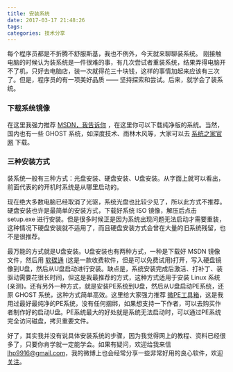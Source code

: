 ```yaml
---
title: 安装系统
date: 2017-03-17 21:48:26
tags:
categories: 技术分享
---
```


每个程序员都是不折腾不舒服斯基，我也不例外，今天就来聊聊装系统。
刚接触电脑的时候认为装系统是一件很难的事，有几次尝试者重装系统，结果弄得电脑开不了机，只好去电脑店，装一次就得花三十块钱，这样的事情加起来应该有三次了。但是，程序员的有一项美好品质 —— 坚持探索和尝试。后来，就学会了装系统。

### 下载系统镜像
在这里我强力推荐 [MSDN，我告诉你](http://msdn.itellyou.cn/) ，在这里你可以下载纯净版的系统。当然，国内也有一些 GHOST 系统，如深度技术、雨林木风等，大家可以去 [系统之家官网](http://www.xitongzhijia.net/) 下载。


### 三种安装方式

装系统一般有三种方式：光盘安装、硬盘安装、U盘安装。从字面上就可以看出，前面代表的的开机时系统是从哪里启动的。

现在绝大多数电脑已经取消了光驱，系统光盘也比较少见了，所以此方式不推荐。硬盘安装也许是最简单的安装方式，下载好系统 ISO 镜像，解压后点击 setup.exe 进行安装。但是很多时候正是因为系统出现问题无法启动才需要重装，这种情况下硬盘安装就不适用了，而且硬盘安装方式会曾在大量的旧系统残留，也不是很推荐。

最万能的方式就是U盘安装。U盘安装也有两种方式，一种是下载好 MSDN 镜像文件，然后用 [软碟通](http://rj.baidu.com/soft/detail/11522.html) (这是一款收费软件，但是可以免费试用)打开，写入硬盘镜像到U盘，然后从U盘启动进行安装。缺点是，系统安装完成后激活、打补丁、装驱动需要花很长时间，但这是我最推荐的方式，这种方式适用于安装 Linux 系统(亲测)。还有另外一种方式，就是安装PE系统到U盘，然后从U盘启动PE系统，还原 GHOST 系统，这种方式简单高效。这里给大家强力推荐 [微PE工具箱](http://www.wepe.com.cn/)，这是我用过最好最纯净的PE系统，没有任何捆绑，如果想支持一下作者，可以去购买作者制作好的启动U盘。PE系统最大的好处就是系统无法启动时，可以通过PE系统完全访问磁盘，拷贝重要文件。

好了，其实我并没有说具体安装系统的步骤，因为我觉得网上的教程、资料已经很多了，只要你肯学就一定能学会。如果有疑问，欢迎给我来信 [lhp9916@gmail.com](mailto:lhp9916@gmail.com)，我的微博上也会经常分享一些非常好用的良心软件，欢迎[关注](http://weibo.com/lhp9916)。
